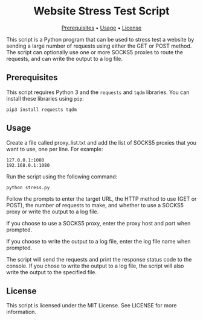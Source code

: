 <h1 align="center">Website Stress Test Script</h1>

<p align="center">
  <a href="#prerequisites">Prerequisites</a> •
  <a href="#usage">Usage</a> •
  <a href="#license">License</a>
</p>

This script is a Python program that can be used to stress test a website by sending a large number of requests using either the GET or POST method. The script can optionally use one or more SOCKS5 proxies to route the requests, and can write the output to a log file.


## Prerequisites

This script requires Python 3 and the `requests` and `tqdm` libraries. You can install these libraries using `pip`:

```
pip3 install requests tqdm
```

## Usage
Create a file called proxy_list.txt and add the list of SOCKS5 proxies that you want to use, one per line. For example:

```
127.0.0.1:1080
192.168.0.1:1080

```
Run the script using the following command:

```
python stress.py
```

Follow the prompts to enter the target URL, the HTTP method to use (GET or POST), the number of requests to make, and whether to use a SOCKS5 proxy or write the output to a log file.

If you choose to use a SOCKS5 proxy, enter the proxy host and port when prompted.

If you choose to write the output to a log file, enter the log file name when prompted.

The script will send the requests and print the response status code to the console. If you chose to write the output to a log file, the script will also write the output to the specified file.

## License
This script is licensed under the MIT License. See LICENSE for more information.
